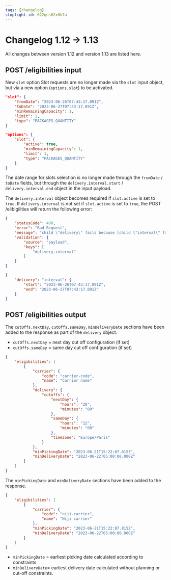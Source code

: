 ```yaml
---
tags: [changelog]
stoplight-id: 022qns62x6k7a
---
```


# Changelog 1.12 -> 1.13

All changes between version 1.12 and version 1.13 are listed here.

## POST /eligibilities input

New `slot` option
Slot requests are no longer made via the `slot` input object, but via a new option (`options.slot`) to be activated.

<!--
type: tab
title: 1.12.0
-->

```json
"slot": {
    "fromDate": "2023-06-26T07:43:17.091Z",
    "toDate": "2023-06-27T07:43:17.091Z",
    "minRemainingCapacity": 1,
    "limit": 1,
    "type": "PACKAGES_QUANTITY"
}
```

<!--
type: tab
title: 1.13.0
-->
```json
"options": {
    "slot": {
        "active": true,
        "minRemainingCapacity": 1,
        "limit": 1,
        "type": "PACKAGES_QUANTITY"
    }
}
```
<!-- type: tab-end -->
The date range for slots selection is no longer made through the `fromDate` / `toDate` fields, but through the `delivery.interval.start` / `delivery.interval.end` object in the input payload.

The `delivery.interval` object becomes required if `slot.active` is set to `true`. If `delivery.interval` is not set if `slot.active` is set to `true`, the POST /elibigilities will return the following error:

<!--
type: tab
title: 1.13.0
-->
```json
{
    "statusCode": 400,
    "error": "Bad Request",
    "message": "child \"delivery\" fails because [child \"interval\" fails because [\"interval\" is required]]",
    "validation": {
        "source": "payload",
        "keys": [
            "delivery.interval"
        ]
    }
}
```
<!-- type: tab-end -->

<!--
type: tab
title: 1.13.0
-->
```json
{
    "delivery": "interval": {
        "start": "2023-06-26T07:43:17.091Z",
        "end": "2023-06-27T07:43:17.091Z"
    }
}
```
<!-- type: tab-end -->
## POST /eligibilities output

The `cutOffs.nextDay`, `cutOffs.sameDay`, `minDeliveryDate` sections have been added to the response as part of the `delivery` object.

* `cutOffs.nextDay` = next day cut off configuration (if set)
* `cutOffs.sameDay` = same day cut off configuration (if set)

<!--
type: tab
title: 1.13.0
-->
```json
{
    "eligibilities": [
        {
            "carrier": {
                "code": "carrier-code",
                "name": "Carrier name"
            },
            "delivery": {
                "cutoffs": {
                    "nextDay": {
                        "hours": "20",
                        "minutes": "00"
                    },
                    "sameDay": {
                        "hours": "12",
                        "minutes": "00"
                    },
                    "timezone": "Europe/Paris"
                }
            },
            "minPickingDate": "2023-06-21T15:22:07.815Z",
            "minDeliveryDate": "2023-06-22T05:00:00.000Z"
        }
    ]
}
```
<!-- type: tab-end -->
The `minPickingDate` and `minDeliveryDate` sections have been added to the response.

<!--
type: tab
title: 1.13.0
-->
```json            
{
    "eligibilities": [
        {
            "carrier": {
                "code": "niji-carrier",
                "name": "Niji carrier"
            },
            "minPickingDate": "2023-06-21T15:22:07.815Z",
            "minDeliveryDate": "2023-06-22T05:00:00.000Z"
        }
    ]
}
```
<!-- type: tab-end -->
* `minPickingDate` = earliest picking date calculated according to constraints
* `minDeliveryDate`= earliest delivery date calculated without planning or cut-off constraints.